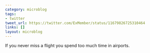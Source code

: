```yaml
---
category: microblog
tags:
- twitter
tweet_url: https://twitter.com/ExMember/status/11679826725310464
links: []
layout: microblog
---
```

If you never miss a flight you spend too much time in airports.
